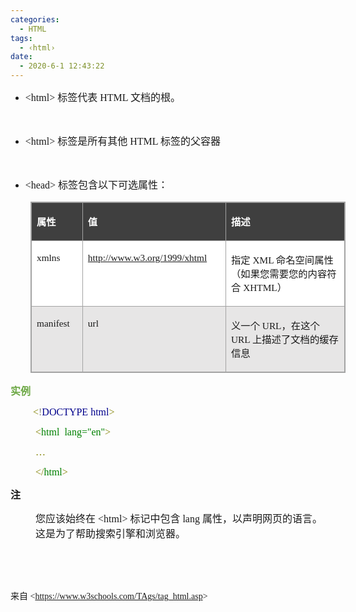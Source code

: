 ```yaml
---
categories:
  - HTML
tags:
  - ‹html›
date:
  - 2020-6-1 12:43:22
---
```


<ul style="list-style-type:disc">
    <li><span style="font-size:12.0pt"><span style="font-family:&quot;Comic Sans MS&quot;">&lt;html&gt;
            </span></span><span style="font-size:12.0pt"><span
                style="font-family:&quot;Microsoft YaHei UI&quot;">标签代表</span></span><span
            style="font-size:12.0pt"><span style="font-family:&quot;Comic Sans MS&quot;"> HTML </span></span><span
            style="font-size:12.0pt"><span style="font-family:&quot;Microsoft YaHei UI&quot;">文档的根。</span></span></li>
</ul>

<p><span style="font-size:12.0pt"><span style="font-family:&quot;Microsoft YaHei UI&quot;">&nbsp;</span></span></p>

<ul style="list-style-type:disc">
    <li><span style="font-size:12.0pt"><span style="font-family:&quot;Comic Sans MS&quot;">&lt;html&gt;
            </span></span><span style="font-size:12.0pt"><span
                style="font-family:&quot;Microsoft YaHei UI&quot;">标签是所有其他</span></span><span
            style="font-size:12.0pt"><span style="font-family:&quot;Comic Sans MS&quot;"> HTML </span></span><span
            style="font-size:12.0pt"><span style="font-family:&quot;Microsoft YaHei UI&quot;">标签的父容器</span></span></li>
</ul>

<p><span style="font-size:12.0pt"><span style="font-family:&quot;Microsoft YaHei UI&quot;">&nbsp;</span></span></p>

<ul style="list-style-type:disc">
    <li><span style="font-size:12.0pt"><span style="font-family:&quot;Comic Sans MS&quot;">&lt;head&gt;
            </span></span><span style="font-size:12.0pt"><span
                style="font-family:&quot;Microsoft YaHei UI&quot;">标签包含以下可选属性：</span></span></li>
</ul>

<table cellspacing="0"
    style="border-collapse:collapse; border-color:#a3a3a3; border-style:solid; border-width:1px; margin-left:32px;"
    summary="">
    <tbody>
        <tr>
            <td
                style="background-color:#3f3f3f; border-bottom:1px solid #a3a3a3; border-left:1px solid #a3a3a3; border-right:1px solid #a3a3a3; border-top:1px solid #a3a3a3; vertical-align:top; width:.9069in">
                <p><span style="font-size:11.5pt"><span style="font-family:&quot;Microsoft YaHei UI&quot;"><span
                                style="color:white"><strong>属性</strong></span></span></span></p>
            </td>
            <td
                style="background-color:#3f3f3f; border-bottom:1px solid #a3a3a3; border-left:1px solid #a3a3a3; border-right:1px solid #a3a3a3; border-top:1px solid #a3a3a3; vertical-align:top; width:2.6263in">
                <p><span style="font-size:11.5pt"><span style="font-family:&quot;Microsoft YaHei UI&quot;"><span
                                style="color:white"><strong>值</strong></span></span></span></p>
            </td>
            <td
                style="background-color:#3f3f3f; border-bottom:1px solid #a3a3a3; border-left:1px solid #a3a3a3; border-right:1px solid #a3a3a3; border-top:1px solid #a3a3a3; vertical-align:top; width:3.7465in">
                <p><span style="font-size:11.5pt"><span style="font-family:&quot;Microsoft YaHei UI&quot;"><span
                                style="color:white"><strong>描述</strong></span></span></span></p>
            </td>
        </tr>
        <tr>
            <td
                style="background-color:white; border-bottom:1px solid #a3a3a3; border-left:1px solid #a3a3a3; border-right:1px solid #a3a3a3; border-top:1px solid #a3a3a3; vertical-align:top; width:.9069in">
                <p><span style="font-size:11.5pt"><span
                            style="font-family:&quot;Comic Sans MS&quot;">xmlns</span></span></p>
            </td>
            <td
                style="background-color:white; border-bottom:1px solid #a3a3a3; border-left:1px solid #a3a3a3; border-right:1px solid #a3a3a3; border-top:1px solid #a3a3a3; vertical-align:top; width:2.6263in">
                <p><span style="font-size:11.5pt"><span style="font-family:&quot;Comic Sans MS&quot;"><span
                                style="color:black"><a
                                    href="http://www.w3.org/1999/xhtml">http://www.w3.org/1999/xhtml</a></span></span></span>
                </p>
            </td>
            <td
                style="background-color:white; border-bottom:1px solid #a3a3a3; border-left:1px solid #a3a3a3; border-right:1px solid #a3a3a3; border-top:1px solid #a3a3a3; vertical-align:top; width:3.775in">
                <p><span style="font-size:11.5pt"><span
                            style="font-family:&quot;Microsoft YaHei UI&quot;">指定</span><span
                            style="font-family:&quot;Comic Sans MS&quot;"> XML </span><span
                            style="font-family:&quot;Microsoft YaHei UI&quot;">命名空间属性（如果您需要您的内容符合</span><span
                            style="font-family:&quot;Comic Sans MS&quot;"> XHTML</span><span
                            style="font-family:&quot;Microsoft YaHei UI&quot;">）</span></span></p>
            </td>
        </tr>
        <tr>
            <td
                style="background-color:#e7e6e6; border-bottom:1px solid #a3a3a3; border-left:1px solid #a3a3a3; border-right:1px solid #a3a3a3; border-top:1px solid #a3a3a3; vertical-align:top; width:.9069in">
                <p><span style="font-size:11.5pt"><span
                            style="font-family:&quot;Comic Sans MS&quot;">manifest</span></span></p>
            </td>
            <td
                style="background-color:#e7e6e6; border-bottom:1px solid #a3a3a3; border-left:1px solid #a3a3a3; border-right:1px solid #a3a3a3; border-top:1px solid #a3a3a3; vertical-align:top; width:2.6263in">
                <p><span style="font-size:11.5pt"><span style="font-family:&quot;Comic Sans MS&quot;">url</span></span>
                </p>
            </td>
            <td
                style="background-color:#e7e6e6; border-bottom:1px solid #a3a3a3; border-left:1px solid #a3a3a3; border-right:1px solid #a3a3a3; border-top:1px solid #a3a3a3; vertical-align:top; width:3.775in">
                <p><span style="font-size:11.5pt"><span
                            style="font-family:&quot;Microsoft YaHei UI&quot;">义一个</span><span
                            style="font-family:&quot;Comic Sans MS&quot;"> URL</span><span
                            style="font-family:&quot;Microsoft YaHei UI&quot;">，在这个</span><span
                            style="font-family:&quot;Comic Sans MS&quot;"> URL </span><span
                            style="font-family:&quot;Microsoft YaHei UI&quot;">上描述了文档的缓存信息</span></span></p>
            </td>
        </tr>
    </tbody>
</table>

<p><span style="font-size:12.0pt"><span style="font-family:&quot;Microsoft YaHei UI&quot;"><span
                style="color:#6da845"><strong>实例</strong></span></span></span></p>

<p style="margin-left:36px"><span style="font-size:12.0pt"><span style="font-family:&quot;Comic Sans MS&quot;"><span
                style="color:olive">&lt;</span><span style="color:gray">!</span><span style="color:darkblue">DOCTYPE
                html</span><span style="color:olive">&gt;</span></span></span></p>

<p style="margin-left:40px"><span style="font-size:12.0pt"><span style="font-family:&quot;Comic Sans MS&quot;"><span
                style="color:olive">&lt;</span><span style="color:green">html</span><span style="color:green">&nbsp;
                lang=&quot;en&quot;</span><span style="color:olive">&gt; </span></span></span></p>

<p style="margin-left:40px"><span style="font-size:12.0pt"><span style="font-family:&quot;Comic Sans MS&quot;"><span
                style="color:olive">&hellip;</span></span></span></p>

<p style="margin-left:40px"><span style="font-size:12.0pt"><span style="font-family:&quot;Comic Sans MS&quot;"><span
                style="color:olive">&lt;/</span><span style="color:green">html</span><span
                style="color:olive">&gt;</span></span></span></p>

<p><span style="font-size:12.0pt"><span
            style="font-family:&quot;Microsoft YaHei UI&quot;"><strong>注</strong></span></span></p>

<p style="margin-left:40px"><span style="font-size:12.0pt"><span
            style="font-family:&quot;Microsoft YaHei UI&quot;">您应该始终在</span><span
            style="font-family:&quot;Comic Sans MS&quot;"> &lt;html&gt; </span><span
            style="font-family:&quot;Microsoft YaHei UI&quot;">标记中包含</span><span
            style="font-family:&quot;Comic Sans MS&quot;"> lang </span><span
            style="font-family:&quot;Microsoft YaHei UI&quot;">属性，以声明网页的语言。这是为了帮助搜索引擎和浏览器。</span></span></p>

<p><span style="font-size:12.0pt"><span style="font-family:&quot;Microsoft YaHei UI&quot;">&nbsp;</span></span></p>

<p><span style="font-size:12.0pt"><span style="font-family:&quot;Microsoft YaHei UI&quot;">&nbsp;</span></span></p>

<p><span style="font-family:&quot;Microsoft YaHei UI&quot;">来自</span><span
        style="font-family:&quot;Comic Sans MS&quot;"> &lt;</span><a
        href="https://www.w3schools.com/TAgs/tag_html.asp"><span
            style="font-family:&quot;Comic Sans MS&quot;">https://www.w3schools.com/TAgs/tag_html.asp</span></a><span
        style="font-family:&quot;Comic Sans MS&quot;">&gt; </span></p>
